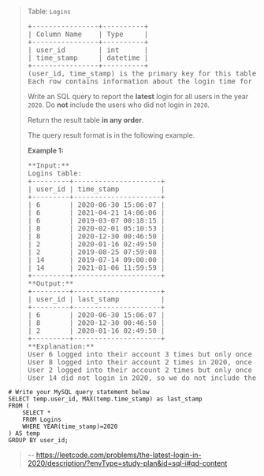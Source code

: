 > Table: `Logins`
> 
> <pre>+----------------+----------+
> | Column Name    | Type     |
> +----------------+----------+
> | user_id        | int      |
> | time_stamp     | datetime |
> +----------------+----------+
> (user_id, time_stamp) is the primary key for this table.
> Each row contains information about the login time for the user with ID user_id.
> </pre>
> 
> Write an SQL query to report the **latest** login for all users in the year `2020`. Do **not** include the users who did not login in `2020`.
> 
> Return the result table **in any order**.
> 
> The query result format is in the following example.
> 
> **Example 1:**
> 
> <pre>**Input:** 
> Logins table:
> +---------+---------------------+
> | user_id | time_stamp          |
> +---------+---------------------+
> | 6       | 2020-06-30 15:06:07 |
> | 6       | 2021-04-21 14:06:06 |
> | 6       | 2019-03-07 00:18:15 |
> | 8       | 2020-02-01 05:10:53 |
> | 8       | 2020-12-30 00:46:50 |
> | 2       | 2020-01-16 02:49:50 |
> | 2       | 2019-08-25 07:59:08 |
> | 14      | 2019-07-14 09:00:00 |
> | 14      | 2021-01-06 11:59:59 |
> +---------+---------------------+
> **Output:** 
> +---------+---------------------+
> | user_id | last_stamp          |
> +---------+---------------------+
> | 6       | 2020-06-30 15:06:07 |
> | 8       | 2020-12-30 00:46:50 |
> | 2       | 2020-01-16 02:49:50 |
> +---------+---------------------+
> **Explanation:** 
> User 6 logged into their account 3 times but only once in 2020, so we include this login in the result table.
> User 8 logged into their account 2 times in 2020, once in February and once in December. We include only the latest one (December) in the result table.
> User 2 logged into their account 2 times but only once in 2020, so we include this login in the result table.
> User 14 did not login in 2020, so we do not include them in the result table.</pre>
>
```
# Write your MySQL query statement below
SELECT temp.user_id, MAX(temp.time_stamp) as last_stamp
FROM (
    SELECT * 
    FROM Logins
    WHERE YEAR(time_stamp)=2020
) AS temp
GROUP BY user_id;
```
> -- https://leetcode.com/problems/the-latest-login-in-2020/description/?envType=study-plan&id=sql-i#qd-content
